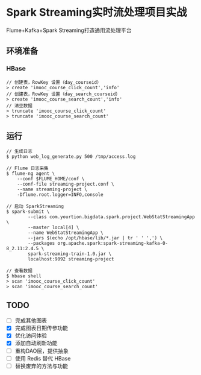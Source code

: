 # Spark Streaming实时流处理项目实战

Flume+Kafka+Spark Streaming打造通用流处理平台

## 环境准备

### HBase

```shell
// 创建表，RowKey 设置（day_courseid）
> create 'imooc_course_click_count','info'
// 创建表，RowKey 设置（day_search_courseid）
> create 'imooc_course_search_count','info'
// 清空数据
> truncate 'imooc_course_click_count'
> truncate 'imooc_course_search_count'
```

## 运行

```
// 生成日志
$ python web_log_generate.py 500 /tmp/access.log

// Flume 日志采集
$ flume-ng agent \
    --conf $FLUME_HOME/conf \
    --conf-file streaming-project.conf \
    --name streaming-project \
    -Dflume.root.logger=INFO,console

// 启动 SparkStreaming
$ spark-submit \
        --class com.yourtion.bigdata.spark.project.WebStatStreamingApp \
        --master local[4] \
        --name WebStatStreamingApp \
        --jars $(echo /opt/hbase/lib/*.jar | tr ' ' ',') \
        --packages org.apache.spark:spark-streaming-kafka-0-8_2.11:2.4.5 \
        spark-streaming-train-1.0.jar \
        localhost:9092 streaming-project

// 查看数据
$ hbase shell
> scan 'imooc_course_click_count'
> scan 'imooc_course_search_count'
```

## TODO

- [ ] 完成其他图表
- [X] 完成图表日期传参功能
- [X] 优化访问体验
- [X] 添加自动刷新功能
- [ ] 重构DAO层，提供抽象
- [ ] 使用 Redis 替代 HBase
- [ ] 替换废弃的方法与功能